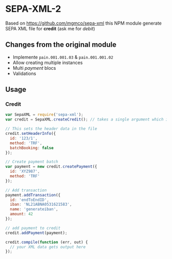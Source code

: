 # SEPA-XML-2

Based on https://github.com/mgmco/sepa-xml this NPM module generate SEPA XML file for **credit** (ask me for *debit*)

## Changes from the original module 

+ Implemente `pain.001.001.03` & `pain.001.001.02`
+ Allow creating multiple instances
+ Multi *payment* blocs
+ Validations


## Usage

### Credit

```javascript
var SepaXML = require('sepa-xml');
var credit = SepaXML.createCredit(); // takes a single argument which is the version, default is 'pain.001.001.03'

// This sets the header data in the file
credit.setHeaderInfo({
  id: '123/1',
  method: 'TRF',
  batchBooking: false
});

// Create payment batch
var payment = new credit.createPayment({
  id: 'XYZ987',
  method: 'TRF'
});

// Add transaction
payment.addTransaction({
  id: 'endToEndID',
  iban: 'NL21ABNA0531621583',
  name: 'generateiban',
  amount: 42
});

// add payment to credit
credit.addPayment(payment);

credit.compile(function (err, out) {
  // your XML data gets output here
});
```
